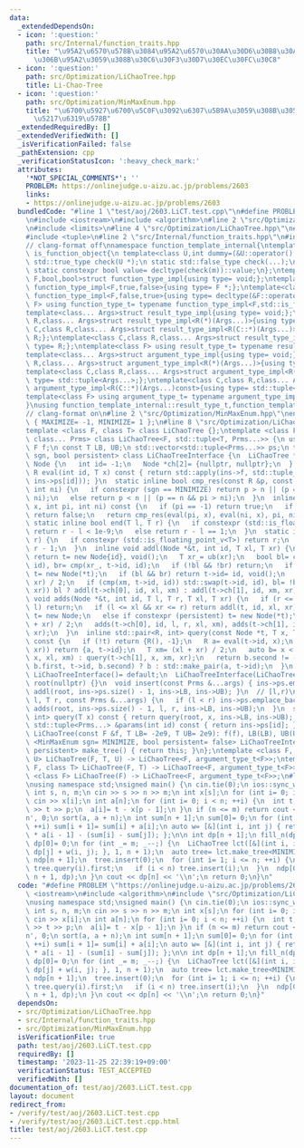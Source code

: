 ```yaml
---
data:
  _extendedDependsOn:
  - icon: ':question:'
    path: src/Internal/function_traits.hpp
    title: "\u95A2\u6570\u578B\u3084\u95A2\u6570\u30AA\u30D6\u30B8\u30A7\u30AF\u30C8\
      \u306B\u95A2\u3059\u308B\u30C6\u30F3\u30D7\u30EC\u30FC\u30C8"
  - icon: ':question:'
    path: src/Optimization/LiChaoTree.hpp
    title: Li-Chao-Tree
  - icon: ':question:'
    path: src/Optimization/MinMaxEnum.hpp
    title: "\u6700\u5927\u6700\u5C0F\u3092\u6307\u5B9A\u3059\u308B\u305F\u3081\u306E\
      \u5217\u6319\u578B"
  _extendedRequiredBy: []
  _extendedVerifiedWith: []
  _isVerificationFailed: false
  _pathExtension: cpp
  _verificationStatusIcon: ':heavy_check_mark:'
  attributes:
    '*NOT_SPECIAL_COMMENTS*': ''
    PROBLEM: https://onlinejudge.u-aizu.ac.jp/problems/2603
    links:
    - https://onlinejudge.u-aizu.ac.jp/problems/2603
  bundledCode: "#line 1 \"test/aoj/2603.LiCT.test.cpp\"\n#define PROBLEM \"https://onlinejudge.u-aizu.ac.jp/problems/2603\"\
    \n#include <iostream>\n#include <algorithm>\n#line 2 \"src/Optimization/LiChaoTree.hpp\"\
    \n#include <limits>\n#line 4 \"src/Optimization/LiChaoTree.hpp\"\n#include <vector>\n\
    #include <tuple>\n#line 2 \"src/Internal/function_traits.hpp\"\n#include <type_traits>\n\
    // clang-format off\nnamespace function_template_internal{\ntemplate<class C>struct\
    \ is_function_object{\n template<class U,int dummy=(&U::operator(),0)> static\
    \ std::true_type check(U *);\n static std::false_type check(...);\n static C *m;\n\
    \ static constexpr bool value= decltype(check(m))::value;\n};\ntemplate<class\
    \ F,bool,bool>struct function_type_impl{using type= void;};\ntemplate<class F>struct\
    \ function_type_impl<F,true,false>{using type= F *;};\ntemplate<class F>struct\
    \ function_type_impl<F,false,true>{using type= decltype(&F::operator());};\ntemplate<class\
    \ F> using function_type_t= typename function_type_impl<F,std::is_function_v<F>,is_function_object<F>::value>::type;\n\
    template<class... Args>struct result_type_impl{using type= void;};\ntemplate<class\
    \ R,class... Args>struct result_type_impl<R(*)(Args...)>{using type= R;};\ntemplate<class\
    \ C,class R,class... Args>struct result_type_impl<R(C::*)(Args...)>{using type=\
    \ R;};\ntemplate<class C,class R,class... Args>struct result_type_impl<R(C::*)(Args...)const>{using\
    \ type= R;};\ntemplate<class F> using result_type_t= typename result_type_impl<function_type_t<F>>::type;\n\
    template<class... Args>struct argument_type_impl{using type= void;};\ntemplate<class\
    \ R,class... Args>struct argument_type_impl<R(*)(Args...)>{using type= std::tuple<Args...>;};\n\
    template<class C,class R,class... Args>struct argument_type_impl<R(C::*)(Args...)>{using\
    \ type= std::tuple<Args...>;};\ntemplate<class C,class R,class... Args>struct\
    \ argument_type_impl<R(C::*)(Args...)const>{using type= std::tuple<Args...>;};\n\
    template<class F> using argument_type_t= typename argument_type_impl<function_type_t<F>>::type;\n\
    }\nusing function_template_internal::result_type_t,function_template_internal::argument_type_t;\n\
    // clang-format on\n#line 2 \"src/Optimization/MinMaxEnum.hpp\"\nenum MinMaxEnum\
    \ { MAXIMIZE= -1, MINIMIZE= 1 };\n#line 8 \"src/Optimization/LiChaoTree.hpp\"\n\
    template <class F, class T> class LiChaoTree {};\ntemplate <class F, class T,\
    \ class... Prms> class LiChaoTree<F, std::tuple<T, Prms...>> {\n using R= result_type_t<F>;\n\
    \ F f;\n const T LB, UB;\n std::vector<std::tuple<Prms...>> ps;\n template <MinMaxEnum\
    \ sgn, bool persistent> class LiChaoTreeInterface {\n  LiChaoTree *ins;\n  struct\
    \ Node {\n   int id= -1;\n   Node *ch[2]= {nullptr, nullptr};\n  } *root;\n  inline\
    \ R eval(int id, T x) const { return std::apply(ins->f, std::tuple_cat(std::make_tuple(x),\
    \ ins->ps[id])); }\n  static inline bool cmp_res(const R &p, const R &n, int pi,\
    \ int ni) {\n   if constexpr (sgn == MINIMIZE) return p > n || (p == n && pi >\
    \ ni);\n   else return p < n || (p == n && pi > ni);\n  }\n  inline bool cmp(T\
    \ x, int pi, int ni) const {\n   if (pi == -1) return true;\n   if (ni == -1)\
    \ return false;\n   return cmp_res(eval(pi, x), eval(ni, x), pi, ni);\n  }\n \
    \ static inline bool end(T l, T r) {\n   if constexpr (std::is_floating_point_v<T>)\
    \ return r - l < 1e-9;\n   else return r - l == 1;\n  }\n  static inline T ub(T\
    \ r) {\n   if constexpr (std::is_floating_point_v<T>) return r;\n   else return\
    \ r - 1;\n  }\n  inline void addl(Node *&t, int id, T xl, T xr) {\n   if (!t)\
    \ return t= new Node{id}, void();\n   T xr_= ub(xr);\n   bool bl= cmp(xl, t->id,\
    \ id), br= cmp(xr_, t->id, id);\n   if (!bl && !br) return;\n   if constexpr (persistent)\
    \ t= new Node(*t);\n   if (bl && br) return t->id= id, void();\n   T xm= (xl +\
    \ xr) / 2;\n   if (cmp(xm, t->id, id)) std::swap(t->id, id), bl= !bl;\n   if (!end(xl,\
    \ xr)) bl ? addl(t->ch[0], id, xl, xm) : addl(t->ch[1], id, xm, xr);\n  }\n  inline\
    \ void adds(Node *&t, int id, T l, T r, T xl, T xr) {\n   if (r <= xl || xr <=\
    \ l) return;\n   if (l <= xl && xr <= r) return addl(t, id, xl, xr);\n   if (!t)\
    \ t= new Node;\n   else if constexpr (persistent) t= new Node(*t);\n   T xm= (xl\
    \ + xr) / 2;\n   adds(t->ch[0], id, l, r, xl, xm), adds(t->ch[1], id, l, r, xm,\
    \ xr);\n  }\n  inline std::pair<R, int> query(const Node *t, T x, T xl, T xr)\
    \ const {\n   if (!t) return {R(), -1};\n   R a= eval(t->id, x);\n   if (end(xl,\
    \ xr)) return {a, t->id};\n   T xm= (xl + xr) / 2;\n   auto b= x < xm ? query(t->ch[0],\
    \ x, xl, xm) : query(t->ch[1], x, xm, xr);\n   return b.second != -1 && cmp_res(a,\
    \ b.first, t->id, b.second) ? b : std::make_pair(a, t->id);\n  }\n public:\n \
    \ LiChaoTreeInterface()= default;\n  LiChaoTreeInterface(LiChaoTree *ins): ins(ins),\
    \ root(nullptr) {}\n  void insert(const Prms &...args) { ins->ps.emplace_back(args...),\
    \ addl(root, ins->ps.size() - 1, ins->LB, ins->UB); }\n  // [l,r)\n  void insert(T\
    \ l, T r, const Prms &...args) {\n   if (l < r) ins->ps.emplace_back(args...),\
    \ adds(root, ins->ps.size() - 1, l, r, ins->LB, ins->UB);\n  }\n  std::pair<R,\
    \ int> query(T x) const { return query(root, x, ins->LB, ins->UB); }\n  const\
    \ std::tuple<Prms...> &params(int id) const { return ins->ps[id]; }\n };\npublic:\n\
    \ LiChaoTree(const F &f, T LB= -2e9, T UB= 2e9): f(f), LB(LB), UB(UB) {}\n template\
    \ <MinMaxEnum sgn= MINIMIZE, bool persistent= false> LiChaoTreeInterface<sgn,\
    \ persistent> make_tree() { return this; }\n};\ntemplate <class F, class T, class\
    \ U> LiChaoTree(F, T, U) -> LiChaoTree<F, argument_type_t<F>>;\ntemplate <class\
    \ F, class T> LiChaoTree(F, T) -> LiChaoTree<F, argument_type_t<F>>;\ntemplate\
    \ <class F> LiChaoTree(F) -> LiChaoTree<F, argument_type_t<F>>;\n#line 5 \"test/aoj/2603.LiCT.test.cpp\"\
    \nusing namespace std;\nsigned main() {\n cin.tie(0);\n ios::sync_with_stdio(false);\n\
    \ int s, n, m;\n cin >> s >> n >> m;\n int x[s];\n for (int i= 0; i < s; ++i)\
    \ cin >> x[i];\n int a[n];\n for (int i= 0; i < n; ++i) {\n  int t, p;\n  cin\
    \ >> t >> p;\n  a[i]= t - x[p - 1];\n }\n if (n <= m) return cout << 0 << '\\\
    n', 0;\n sort(a, a + n);\n int sum[n + 1];\n sum[0]= 0;\n for (int i= 0; i < n;\
    \ ++i) sum[i + 1]= sum[i] + a[i];\n auto w= [&](int i, int j) { return (i - j)\
    \ * a[i - 1] - (sum[i] - sum[j]); };\n\n int dp[n + 1];\n fill_n(dp, n + 1, 1e9);\n\
    \ dp[0]= 0;\n for (int _= m; _--;) {\n  LiChaoTree lct([&](int i, int j) { return\
    \ dp[j] + w(i, j); }, 1, n + 1);\n  auto tree= lct.make_tree<MINIMIZE>();\n  int\
    \ ndp[n + 1];\n  tree.insert(0);\n  for (int i= 1; i <= n; ++i) {\n   ndp[i]=\
    \ tree.query(i).first;\n   if (i < n) tree.insert(i);\n  }\n  ndp[0]= 0, copy_n(ndp,\
    \ n + 1, dp);\n }\n cout << dp[n] << '\\n';\n return 0;\n}\n"
  code: "#define PROBLEM \"https://onlinejudge.u-aizu.ac.jp/problems/2603\"\n#include\
    \ <iostream>\n#include <algorithm>\n#include \"src/Optimization/LiChaoTree.hpp\"\
    \nusing namespace std;\nsigned main() {\n cin.tie(0);\n ios::sync_with_stdio(false);\n\
    \ int s, n, m;\n cin >> s >> n >> m;\n int x[s];\n for (int i= 0; i < s; ++i)\
    \ cin >> x[i];\n int a[n];\n for (int i= 0; i < n; ++i) {\n  int t, p;\n  cin\
    \ >> t >> p;\n  a[i]= t - x[p - 1];\n }\n if (n <= m) return cout << 0 << '\\\
    n', 0;\n sort(a, a + n);\n int sum[n + 1];\n sum[0]= 0;\n for (int i= 0; i < n;\
    \ ++i) sum[i + 1]= sum[i] + a[i];\n auto w= [&](int i, int j) { return (i - j)\
    \ * a[i - 1] - (sum[i] - sum[j]); };\n\n int dp[n + 1];\n fill_n(dp, n + 1, 1e9);\n\
    \ dp[0]= 0;\n for (int _= m; _--;) {\n  LiChaoTree lct([&](int i, int j) { return\
    \ dp[j] + w(i, j); }, 1, n + 1);\n  auto tree= lct.make_tree<MINIMIZE>();\n  int\
    \ ndp[n + 1];\n  tree.insert(0);\n  for (int i= 1; i <= n; ++i) {\n   ndp[i]=\
    \ tree.query(i).first;\n   if (i < n) tree.insert(i);\n  }\n  ndp[0]= 0, copy_n(ndp,\
    \ n + 1, dp);\n }\n cout << dp[n] << '\\n';\n return 0;\n}"
  dependsOn:
  - src/Optimization/LiChaoTree.hpp
  - src/Internal/function_traits.hpp
  - src/Optimization/MinMaxEnum.hpp
  isVerificationFile: true
  path: test/aoj/2603.LiCT.test.cpp
  requiredBy: []
  timestamp: '2023-11-25 22:39:19+09:00'
  verificationStatus: TEST_ACCEPTED
  verifiedWith: []
documentation_of: test/aoj/2603.LiCT.test.cpp
layout: document
redirect_from:
- /verify/test/aoj/2603.LiCT.test.cpp
- /verify/test/aoj/2603.LiCT.test.cpp.html
title: test/aoj/2603.LiCT.test.cpp
---
```


